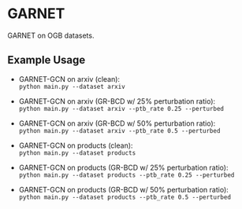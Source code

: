 GARNET
===============================

GARNET on OGB datasets.

Example Usage
-----

* GARNET-GCN on arxiv (clean): \
`python main.py --dataset arxiv`

* GARNET-GCN on arxiv (GR-BCD w/ 25% perturbation ratio): \
`python main.py --dataset arxiv --ptb_rate 0.25 --perturbed`

* GARNET-GCN on arxiv (GR-BCD w/ 50% perturbation ratio): \
`python main.py --dataset arxiv --ptb_rate 0.5 --perturbed`

* GARNET-GCN on products (clean): \
`python main.py --dataset products`

* GARNET-GCN on products (GR-BCD w/ 25% perturbation ratio): \
`python main.py --dataset products --ptb_rate 0.25 --perturbed`

* GARNET-GCN on products (GR-BCD w/ 50% perturbation ratio): \
`python main.py --dataset products --ptb_rate 0.5 --perturbed`
